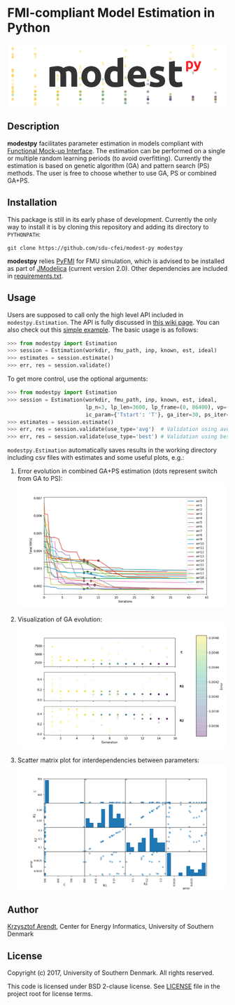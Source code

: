 # FMI-compliant Model Estimation in Python

![modestpy](/docs/img/modest-logo.png)


## Description

**modestpy** facilitates parameter estimation in models compliant with [Functional Mock-up Interface](https://fmi-standard.org/). The estimation can be performed on a single or multiple random learning periods (to avoid overfitting). Currently the estimation is based on genetic algorithm (GA) and pattern search (PS) methods. The user is free to choose whether to use GA, PS or combined GA+PS.

## Installation

This package is still in its early phase of development. Currently the only way to install it is by cloning this repository and adding its directory to ``PYTHONPATH``:
```
git clone https://github.com/sdu-cfei/modest-py modestpy
```

**modestpy** relies [PyFMI](https://pypi.python.org/pypi/PyFMI) for FMU simulation, which is advised to be installed as part of [JModelica](http://jmodelica.org/) (current version 2.0). Other dependencies are included in [requirements.txt](/requirements.txt).

## Usage

Users are supposed to call only the high level API included in ``modestpy.Estimation``. The API is fully discussed in [this wiki page](https://github.com/sdu-cfei/modest-py/wiki/modestpy-API). You can also check out this [simple example](/examples/simple). The basic usage is as follows:

```python
>>> from modestpy import Estimation
>>> session = Estimation(workdir, fmu_path, inp, known, est, ideal)
>>> estimates = session.estimate()
>>> err, res = session.validate()
```

To get more control, use the optional arguments:
```python
>>> from modestpy import Estimation
>>> session = Estimation(workdir, fmu_path, inp, known, est, ideal,
                         lp_n=3, lp_len=3600, lp_frame=(0, 86400), vp=(86400, 172800),
                         ic_param={'Tstart': 'T'}, ga_iter=30, ps_iter=30)
>>> estimates = session.estimate()
>>> err, res = session.validate(use_type='avg')  # Validation using average estimates from all learning periods
>>> err, res = session.validate(use_type='best') # Validation using best estimates from all learning periods
```

``modestpy.Estimation`` automatically saves results in the working directory including csv files with estimates and some useful plots, e.g.:

1) Error evolution in combined GA+PS estimation (dots represent switch from GA to PS):
![Error-evolution](/docs/img/err_evo.png)

2) Visualization of GA evolution:
![GA-evolution](/docs/img/ga_evolution.png)

3) Scatter matrix plot for interdependencies between parameters:
![Intedependencies](/docs/img/all_estimates.png)

## Author

[Krzysztof Arendt](https://github.com/krzysztofarendt), Center for Energy Informatics, University of Southern Denmark

## License

Copyright (c) 2017, University of Southern Denmark. All rights reserved.

This code is licensed under BSD 2-clause license.
See [LICENSE](/LICENSE) file in the project root for license terms.


